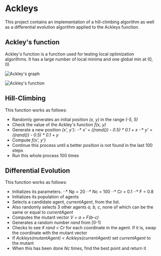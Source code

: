 # Ackleys
This project contains an implementation of a hill-climbing algorithm as well as a differential evolution algorithm
applied to the Ackleys function.

## Ackley's function
Ackley's function is a function used for testing local optimization algorithms. It has a large number of local minima
and one global min at (0, 0)

![Ackley's graph](https://upload.wikimedia.org/wikipedia/commons/thumb/9/98/Ackley%27s_function.pdf/page1-1024px-Ackley%27s_function.pdf.jpg)

![Ackley's function](https://wikimedia.org/api/rest_v1/media/math/render/svg/eb72e0fa91b7e600e10e650c3a49cc3eb444c2dd)

## Hill-Climbing
This function works as follows:
* Randomly generates an initial position *(x, y)* in the range *(-5, 5)*
* Check the value of the Ackley's function *f(x, y)* 
* Generate a new position *(x', y')*:
⋅⋅* *x' = ((rand()) - 0.5) * 0.1 + x*
⋅⋅* *y' = ((rand()) - 0.5) * 0.1 + y*
* Compute *f(x', y')*
* Continue this process until a better position is not found in the last 100 steps
* Run this whole process 100 times

## Differential Evolution
This function works as follows:
 * Initializes its parameters.
⋅⋅* Np = 20
⋅⋅* Nc = 100
⋅⋅* Cr = 0.1
⋅⋅* F = 0.8
 * Initializes its population of agents
 * Selects a candidate agent, *currentAgent*, from the list.
 * Also randomly selects 3 other agents *a, b, c*, none of which can be the same or equal to *currentAgent*
 * Computes the mutant vector *V = a + F(b-c)*
 * Generates a random number *rand* from [0-1)
 * Checks to see if *rand < Cr* for each coordinate in the agent. If it is, swap the coordinate with the mutant vector
 * If *Ackleys(mutantAgent) < Ackleys(currentAgent)* set *currentAgent* to the mutant
 * When this has been done *Nc* times, find the best point and return it